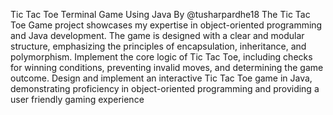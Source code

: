 Tic Tac Toe Terminal Game Using Java
By @tusharpardhe18
The Tic Tac Toe Game project showcases my expertise in object-oriented programming and Java development. The game is designed with a clear and modular structure, emphasizing the principles of encapsulation, inheritance, and polymorphism. Implement the core logic of Tic Tac Toe, including checks for winning conditions, preventing invalid moves, and determining the game outcome. Design and implement an interactive Tic Tac Toe game in Java, demonstrating proficiency in object-oriented programming and providing a user friendly gaming experience
